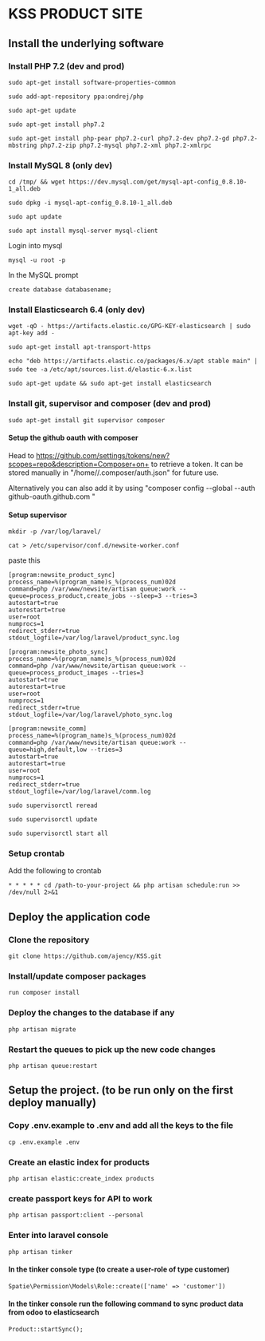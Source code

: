 
# KSS PRODUCT SITE

## Install the underlying software

### Install PHP 7.2 (dev and prod)
`sudo apt-get install software-properties-common`

`sudo add-apt-repository ppa:ondrej/php`

`sudo apt-get update`

`sudo apt-get install php7.2`

`sudo apt-get install php-pear php7.2-curl php7.2-dev php7.2-gd php7.2-mbstring php7.2-zip php7.2-mysql php7.2-xml php7.2-xmlrpc`

### Install MySQL 8 (only dev)
`cd /tmp/ && wget https://dev.mysql.com/get/mysql-apt-config_0.8.10-1_all.deb`

`sudo dpkg -i mysql-apt-config_0.8.10-1_all.deb`

`sudo apt update`

`sudo apt install mysql-server mysql-client`

Login into mysql

`mysql -u root -p`

In the MySQL prompt

`create database databasename;`

### Install Elasticsearch 6.4 (only dev)
`wget -qO - https://artifacts.elastic.co/GPG-KEY-elasticsearch | sudo apt-key add -`

`sudo apt-get install apt-transport-https`

`echo "deb https://artifacts.elastic.co/packages/6.x/apt stable main" | sudo tee -a` `/etc/apt/sources.list.d/elastic-6.x.list`

`sudo apt-get update && sudo apt-get install elasticsearch`

### Install git, supervisor and composer (dev and prod)
`sudo apt-get install git supervisor composer`

#### Setup the github oauth with composer
Head to https://github.com/settings/tokens/new?scopes=repo&description=Composer+on+<Servername>
to retrieve a token. It can be stored manually in  "/home/<username>/.composer/auth.json" for future use.

Alternatively you can also add it by using "composer config --global --auth github-oauth.github.com <token>"

#### Setup supervisor
`mkdir -p /var/log/laravel/`

`cat > /etc/supervisor/conf.d/newsite-worker.conf`

paste this

```
[program:newsite_product_sync]
process_name=%(program_name)s_%(process_num)02d
command=php /var/www/newsite/artisan queue:work --queue=process_product,create_jobs --sleep=3 --tries=3
autostart=true
autorestart=true
user=root
numprocs=1
redirect_stderr=true
stdout_logfile=/var/log/laravel/product_sync.log

[program:newsite_photo_sync]
process_name=%(program_name)s_%(process_num)02d
command=php /var/www/newsite/artisan queue:work --queue=process_product_images --tries=3
autostart=true
autorestart=true
user=root
numprocs=1
redirect_stderr=true
stdout_logfile=/var/log/laravel/photo_sync.log

[program:newsite_comm]
process_name=%(program_name)s_%(process_num)02d
command=php /var/www/newsite/artisan queue:work --queue=high,default,low --tries=3
autostart=true
autorestart=true
user=root
numprocs=1
redirect_stderr=true
stdout_logfile=/var/log/laravel/comm.log
```

`sudo supervisorctl reread` 

`sudo supervisorctl update` 

`sudo supervisorctl start all`

### Setup crontab

Add the following to crontab

`* * * * * cd /path-to-your-project && php artisan schedule:run >> /dev/null 2>&1`


## Deploy the application code

### Clone the repository
`git clone https://github.com/ajency/KSS.git`

### Install/update composer packages
`run composer install`

### Deploy the changes to the database if any
`php artisan migrate`

### Restart the queues to pick up the new code changes
`php artisan queue:restart`



## Setup the project. (to be run only on the first deploy manually)

### Copy .env.example to .env and add all the keys to the file

`cp .env.example .env`

### Create an elastic index for products

`php artisan elastic:create_index products` 

### create passport keys for API to work
`php artisan passport:client --personal`

### Enter into laravel console
`php artisan tinker`

#### In the tinker console type (to create a user-role of type customer)

`Spatie\Permission\Models\Role::create(['name' => 'customer'])`

#### In the tinker console run the following command to sync product data from odoo to elasticsearch

`Product::startSync();`
